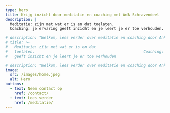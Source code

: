```yaml
---
type: hero
title: Krijg inzicht door meditatie en coaching met Ank Schravendeel
description: |
  Meditatie: zijn met wat er is en dat toelaten.
  Coaching: je ervaring geeft inzicht en je leert je er toe verhouden.

# description: "Welkom, lees verder over meditatie en coaching door Ank Schravendeel."
# title: >-
#   Meditatie: zijn met wat er is en dat
#   toelaten.                                                Coaching: je ervaring
#   geeft inzicht en je leert je er toe verhouden

# description: "Welkom, lees verder over meditatie en coaching door Ank Schravendeel."
image:
  src: /images/home.jpeg
  alt: Hero
buttons:
  - text: Neem contact op
    href: /contact/
  - text: Lees verder
    href: /meditatie/
---
```

